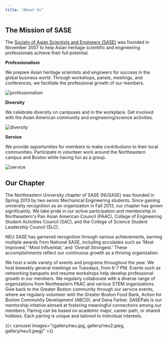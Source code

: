 ```yaml
---
title: "About Us"
---
```






## The Mission of SASE

The [Society of Asian Scientists and Engineers (SASE)](https://www.saseconnect.org/) was founded in November 2007 to help Asian heritage scientific and engineering professionals achieve their full potential. 

**Professionalism**


We prepare Asian heritage scientists and engineers for success in the global business world. Through workshops, panels, meetings, and conferences, we facilitate the professional growth of our members.

![professionalism](/professionalism.jpeg)

**Diversity**

We celebrate diversity on campuses and in the workplace. Get involved with the Asian American community and engineering/science activities.

![diversity](/diversity.jpeg)

**Service**

We provide opportunities for members to make contributions to their local communities. Participate in volunteer work around the Northeastern campus and Boston while having fun as a group.

![service](/volunteering.jpeg)


## Our Chapter

The Northeastern University chapter of SASE (NUSASE) was founded in Spring 2013 by two senior Mechanical Engineering students. Since gaining university recognition as an organization in Fall 2013, our chapter has grown significantly. We take pride in our active participation and membership in Northeastern's Pan Asian American Council (PAAC), College of Engineering Student Activities Council (SAC), and the College of Science Student Leadership Council (SLC).

NEU SASE has garnered recognition through various achievements, earning multiple awards from National SASE, including accolades such as 'Most Improved,' 'Most Influential,' and 'Overall Strongest.' These accomplishments reflect our continuous growth as a thriving organization.


We host a wide variety of events and programs throughout the year. We host biweekly general meetings on Tuesdays, from 6-7 PM. Events such as networking banquets and resume workshops help develop professional growth in our members. We regularly collaborate with a diverse range of organizations from Northeastern PAAC and various STEM organizations. Give back to the Greater Boston community through our service events, where we regularly volunteer with the Greater Boston Food Bank, Action for Boston Community Development (ABCD), and Dana Farber. SASEPals is our mentorship initative aimsed at fostering meaningful connections among our members. Pairing can be based on academic major, career path, or shared hobbies. Each pairing is unique and tailored to individual interests.

{{< carousel images="{gallery/neu.jpg, gallery/neu2.jpeg, gallery/neu3.jpeg}" >}}
